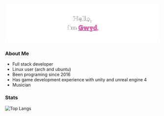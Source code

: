 ![screenshot1](https://raw.githubusercontent.com/Gwyd0/Gwyd0/main/msg.png)
### About Me
* Full stack developer 
* Linux user (arch and ubuntu)
* Been programing since 2016
* Has game development experience with unity and unreal engine 4
* Musician 
### Stats
![Top Langs](https://github-readme-stats.vercel.app/api/top-langs/?username=gwyd0)

